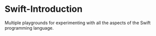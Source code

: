 Swift-Introduction
==================

Multiple playgrounds for experimenting with all the aspects of the Swift programming language.
